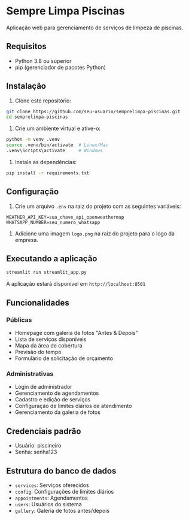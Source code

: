 # Sempre Limpa Piscinas

Aplicação web para gerenciamento de serviços de limpeza de piscinas.

## Requisitos

- Python 3.8 ou superior
- pip (gerenciador de pacotes Python)

## Instalação

1. Clone este repositório:

```bash
git clone https://github.com/seu-usuario/semprelimpa-piscinas.git
cd semprelimpa-piscinas
```

1. Crie um ambiente virtual e ative-o:

```bash
python -m venv .venv
source .venv/bin/activate  # Linux/Mac
.venv\Scripts\activate     # Windows
```

1. Instale as dependências:

```bash
pip install -r requirements.txt
```

## Configuração

1. Crie um arquivo `.env` na raiz do projeto com as seguintes variáveis:

```text
WEATHER_API_KEY=sua_chave_api_openweathermap
WHATSAPP_NUMBER=seu_numero_whatsapp
```

1. Adicione uma imagem `logo.png` na raiz do projeto para o logo da empresa.

## Executando a aplicação

```bash
streamlit run streamlit_app.py
```

A aplicação estará disponível em `http://localhost:8501`

## Funcionalidades

### Públicas

- Homepage com galeria de fotos "Antes & Depois"
- Lista de serviços disponíveis
- Mapa da área de cobertura
- Previsão do tempo
- Formulário de solicitação de orçamento

### Administrativas

- Login de administrador
- Gerenciamento de agendamentos
- Cadastro e edição de serviços
- Configuração de limites diários de atendimento
- Gerenciamento da galeria de fotos

## Credenciais padrão

- Usuário: piscineiro
- Senha: senha123

## Estrutura do banco de dados

- `services`: Serviços oferecidos
- `config`: Configurações de limites diários
- `appointments`: Agendamentos
- `users`: Usuários do sistema
- `gallery`: Galeria de fotos antes/depois
